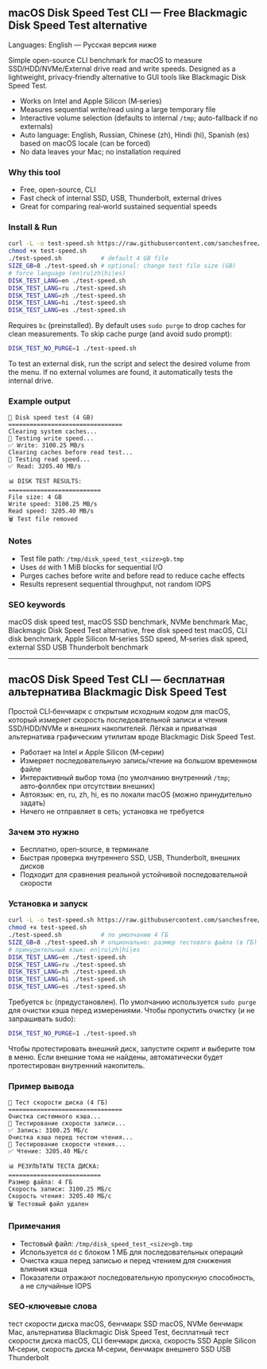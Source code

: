 ## macOS Disk Speed Test CLI — Free Blackmagic Disk Speed Test alternative

Languages: English — Русская версия ниже

Simple open-source CLI benchmark for macOS to measure SSD/HDD/NVMe/External drive read and write speeds. Designed as a lightweight, privacy‑friendly alternative to GUI tools like Blackmagic Disk Speed Test.

- Works on Intel and Apple Silicon (M‑series)
- Measures sequential write/read using a large temporary file
- Interactive volume selection (defaults to internal `/tmp`; auto-fallback if no externals)
- Auto language: English, Russian, Chinese (zh), Hindi (hi), Spanish (es) based on macOS locale (can be forced)
- No data leaves your Mac; no installation required

### Why this tool
- Free, open-source, CLI
- Fast check of internal SSD, USB, Thunderbolt, external drives
- Great for comparing real‑world sustained sequential speeds

### Install & Run
```bash
curl -L -o test-speed.sh https://raw.githubusercontent.com/sanchesfree/macos-disk-speed-test-cli/main/test-speed.sh
chmod +x test-speed.sh
./test-speed.sh           # default 4 GB file
SIZE_GB=8 ./test-speed.sh # optional: change test file size (GB)
# force language (en|ru|zh|hi|es)
DISK_TEST_LANG=en ./test-speed.sh
DISK_TEST_LANG=ru ./test-speed.sh
DISK_TEST_LANG=zh ./test-speed.sh
DISK_TEST_LANG=hi ./test-speed.sh
DISK_TEST_LANG=es ./test-speed.sh
```

Requires `bc` (preinstalled). By default uses `sudo purge` to drop caches for clean measurements. To skip cache purge (and avoid sudo prompt):
```bash
DISK_TEST_NO_PURGE=1 ./test-speed.sh
```

To test an external disk, run the script and select the desired volume from the menu. If no external volumes are found, it automatically tests the internal drive.

### Example output
```
🚀 Disk speed test (4 GB)
================================
Clearing system caches...
📝 Testing write speed...
✅ Write: 3100.25 MB/s
Clearing caches before read test...
📖 Testing read speed...
✅ Read: 3205.40 MB/s

📊 DISK TEST RESULTS:
==========================
File size: 4 GB
Write speed: 3100.25 MB/s
Read speed: 3205.40 MB/s
🗑️ Test file removed
```

### Notes
- Test file path: `/tmp/disk_speed_test_<size>gb.tmp`
- Uses `dd` with 1 MiB blocks for sequential I/O
- Purges caches before write and before read to reduce cache effects
- Results represent sequential throughput, not random IOPS

### SEO keywords
macOS disk speed test, macOS SSD benchmark, NVMe benchmark Mac, Blackmagic Disk Speed Test alternative, free disk speed test macOS, CLI disk benchmark, Apple Silicon M‑series SSD speed, M‑series disk speed, external SSD USB Thunderbolt benchmark

---

## macOS Disk Speed Test CLI — бесплатная альтернатива Blackmagic Disk Speed Test

Простой CLI‑бенчмарк с открытым исходным кодом для macOS, который измеряет скорость последовательной записи и чтения SSD/HDD/NVMe и внешних накопителей. Лёгкая и приватная альтернатива графическим утилитам вроде Blackmagic Disk Speed Test.

- Работает на Intel и Apple Silicon (M‑серии)
- Измеряет последовательную запись/чтение на большом временном файле
- Интерактивный выбор тома (по умолчанию внутренний `/tmp`; авто‑фоллбек при отсутствии внешних)
- Автоязык: en, ru, zh, hi, es по локали macOS (можно принудительно задать)
- Ничего не отправляет в сеть; установка не требуется

### Зачем это нужно
- Бесплатно, open‑source, в терминале
- Быстрая проверка внутреннего SSD, USB, Thunderbolt, внешних дисков
- Подходит для сравнения реальной устойчивой последовательной скорости

### Установка и запуск
```bash
curl -L -o test-speed.sh https://raw.githubusercontent.com/sanchesfree/macos-disk-speed-test-cli/main/test-speed.sh
chmod +x test-speed.sh
./test-speed.sh           # по умолчанию 4 ГБ
SIZE_GB=8 ./test-speed.sh # опционально: размер тестового файла (в ГБ)
# принудительный язык: en|ru|zh|hi|es
DISK_TEST_LANG=en ./test-speed.sh
DISK_TEST_LANG=ru ./test-speed.sh
DISK_TEST_LANG=zh ./test-speed.sh
DISK_TEST_LANG=hi ./test-speed.sh
DISK_TEST_LANG=es ./test-speed.sh
```

Требуется `bc` (предустановлен). По умолчанию используется `sudo purge` для очистки кэша перед измерениями. Чтобы пропустить очистку (и не запрашивать sudo):
```bash
DISK_TEST_NO_PURGE=1 ./test-speed.sh
```

Чтобы протестировать внешний диск, запустите скрипт и выберите том в меню. Если внешние тома не найдены, автоматически будет протестирован внутренний накопитель.

### Пример вывода
```
🚀 Тест скорости диска (4 ГБ)
================================
Очистка системного кэша...
📝 Тестирование скорости записи...
✅ Запись: 3100.25 МБ/с
Очистка кэша перед тестом чтения...
📖 Тестирование скорости чтения...
✅ Чтение: 3205.40 МБ/с

📊 РЕЗУЛЬТАТЫ ТЕСТА ДИСКА:
==========================
Размер файла: 4 ГБ
Скорость записи: 3100.25 МБ/с
Скорость чтения: 3205.40 МБ/с
🗑️ Тестовый файл удален
```

### Примечания
- Тестовый файл: `/tmp/disk_speed_test_<size>gb.tmp`
- Используется `dd` с блоком 1 МБ для последовательных операций
- Очистка кэша перед записью и перед чтением для снижения влияния кэша
- Показатели отражают последовательную пропускную способность, а не случайные IOPS

### SEO‑ключевые слова
тест скорости диска macOS, бенчмарк SSD macOS, NVMe бенчмарк Mac, альтернатива Blackmagic Disk Speed Test, бесплатный тест скорости диска macOS, CLI бенчмарк диска, скорость SSD Apple Silicon M‑серии, скорость диска M‑серии, бенчмарк внешнего SSD USB Thunderbolt


